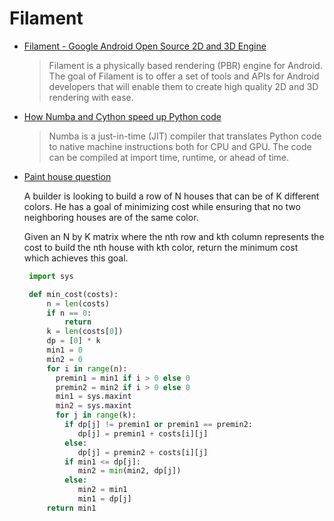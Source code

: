 # Filament

* [Filament - Google Android Open Source 2D and 3D Engine](https://google.github.io/filament/Filament.md.html)

  > Filament is a physically based rendering (PBR) engine for Android. The goal of Filament is to offer a set of tools and APIs for Android developers that will enable them to create high quality 2D and 3D rendering with ease.

* [How Numba and Cython speed up Python code](https://rushter.com/blog/numba-cython-python-optimization/)

  >Numba is a just-in-time (JIT) compiler that translates Python code to native machine instructions both for CPU and GPU. The code can be compiled at import time, runtime, or ahead of time.

* [Paint house question](http://tiancao.me/Leetcode-Unlocked/LeetCode%20Locked/c1.15.html)

  A builder is looking to build a row of N houses that can be of K different colors. He has a goal of minimizing cost while ensuring that no two neighboring houses are of the same color.

  Given an N by K matrix where the nth row and kth column represents the cost to build the nth house with kth color, return the minimum cost which achieves this goal.

  ```python
   import sys

   def min_cost(costs):
       n = len(costs)
       if n == 0:
           return
       k = len(costs[0])
       dp = [0] * k
       min1 = 0
       min2 = 0
       for i in range(n):
         premin1 = min1 if i > 0 else 0
         premin2 = min2 if i > 0 else 0
         min1 = sys.maxint
         min2 = sys.maxint
         for j in range(k):
           if dp[j] != premin1 or premin1 == premin2:
              dp[j] = premin1 + costs[i][j]
           else:
              dp[j] = premin2 + costs[i][j]
           if min1 <= dp[j]:
              min2 = min(min2, dp[j])
           else:
              min2 = min1
              min1 = dp[j]
       return min1
 ```